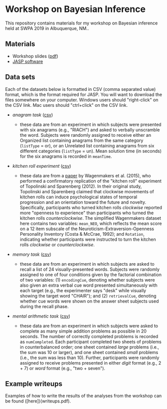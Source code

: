 # Workshop on Bayesian Inference

This repository contains materials for my workshop on Bayesian inference held at SWPA 2019 in Albuquerque, NM.. 

## Materials
- Workshop slides ([pdf](bayesWorkshop.pdf))
- [JASP software](http://jasp-stats.org)

## Data sets 
Each of the datasets below is formatted in CSV (comma separated value) format, which is the format required for JASP. You will want to download the files somewhere on your computer. Windows users should "right-click" on the CSV link. Mac users should "ctrl+click" on the CSV link.

- *anagram task* ([csv](https://raw.githubusercontent.com/tomfaulkenberry/bayesWorkshop/master/datasets/anagrams.csv))
  - these data are from an experiment in which subjects were presented with six anagrams (e.g., "RIACH") and asked to verbally unscramble the word. Subjects were randomly assigned to receive either an Organized list containing anagrams from the same category (`listType` = or), or an Unrelated list containing anagrams from six different categories (`listType` = un). Mean solution time (in seconds) for the six anagrams is recorded in `meanTime`.
  
- *kitchen roll experiment* ([csv](https://raw.githubusercontent.com/tomfaulkenberry/bayesWorkshop/master/datasets/kitchen_rolls.csv))
  - these data are from a [paper](https://www.frontiersin.org/articles/10.3389/fpsyg.2015.00494/full) by Wagenmakers et al. (2015), who performed a confirmatory replication of the "kitchen roll" experiment of Topolinski and Sparenberg (2012). In their original study, Topolinski and Sparenberg claimed that clockwise movements of kitchen rolls can induce psychological states of temporal progression and an orientation toward the future and novelty. Specifically, participants who turned kitchen rolls *clockwise* reported more "openness to experience" than participants who turned the kitchen rolls *counterclockwise*. The simplified Wagenmakers dataset here contains two variables: `mean_NEO`, which reflects the mean score on a 12 item subscale of the Neuroticism-Extraversion-Openness Personality Inventory (Costa & McCrae, 1992); and `Rotation`, indicating whether participants were instructed to turn the kitchen rolls *clockwise* or *counterclockwise*.

- *memory task* ([csv](https://raw.githubusercontent.com/tomfaulkenberry/bayesWorkshop/master/datasets/recall.csv))
  - these data are from an experiment in which subjects are asked to recall a list of 24 visually-presented words. Subjects were randomly assigned to one of four conditions given by the factorial combination of two variables: (1) `encodingCue`, denoting whether subjects were also given an extra verbal cue word presented simultaneously with each target (e.g., the experimenter says "desk" while visually showing the target word "CHAIR"); and (2) `retrievalCue`, denoting whether cue words were shown on the answer sheet subjects used during the recall phase.
  
- *mental arithmetic task* ([csv](https://raw.githubusercontent.com/tomfaulkenberry/bayesWorkshop/master/datasets/mental_arithmetic.csv))
  - these data are from an experiment in which subjects were asked to complete as many simple addition problems as possible in 20 seconds. The number of correctly completed problems is recorded as `numCompleted`. Each participant completed two sheets of problems in counterbalanced order; one sheet contained *large* problems (i.e., the sum was 10 or larger), and one sheet contained *small* problems (i.e., the sum was less than 10). Further, participants were randomly assigned to receive problems presented in either *digit* format (e.g., 2 + 7) or *word* format (e.g., "two + seven").

## Example writeups
Examples of how to write the results of the analyses from the workshop can be found ([here])(writeups.pdf).
